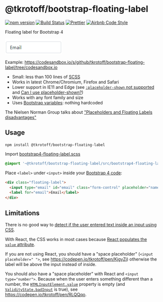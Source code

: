 # @tkrotoff/bootstrap-floating-label

[![npm version](https://badge.fury.io/js/%40tkrotoff%2Fbootstrap-floating-label.svg)](https://www.npmjs.com/package/@tkrotoff/bootstrap-floating-label)
[![Build Status](https://travis-ci.org/tkrotoff/bootstrap-floating-label.svg?branch=master)](https://travis-ci.org/tkrotoff/bootstrap-floating-label)
[![Prettier](https://img.shields.io/badge/code_style-prettier-ff69b4.svg)](https://github.com/prettier/prettier)
[![Airbnb Code Style](https://badgen.net/badge/code%20style/airbnb/ff5a5f?icon=airbnb)](https://github.com/airbnb/javascript)

Floating label for Bootstrap 4

![demo](doc/demo.gif)

Example: https://codesandbox.io/s/github/tkrotoff/bootstrap-floating-label/tree/codesandbox.io

- Small: less than 100 lines of [SCSS](src/bootstrap4-floating-label.scss)
- Works in latest Chrome/Chromium, Firefox and Safari
- Lower support in IE11 and Edge (see [`:placeholder-shown` not supported](https://wpdev.uservoice.com/forums/257854-microsoft-edge-developer/suggestions/12435951) and [Can I use placeholder-shown?](https://caniuse.com/#search=placeholder-shown))
- Works with any font family and size
- Uses [Bootstrap variables](https://getbootstrap.com/docs/4.3/getting-started/theming/#variable-defaults): nothing hardcoded

The Nielsen Norman Group talks about ["Placeholders and Floating Labels disadvantages"](https://www.nngroup.com/articles/form-design-placeholders/)

## Usage

`npm install @tkrotoff/bootstrap-floating-label`

Import [bootstrap4-floating-label.scss](src/bootstrap4-floating-label.scss)

```SCSS
@import '~@tkrotoff/bootstrap-floating-label/src/bootstrap4-floating-label';
```

Place `<label>` under `<input>` inside your [Bootstrap 4 code](https://getbootstrap.com/docs/4.1/components/forms/):

```HTML
<div class="floating-label">
  <input type="email" id="email" class="form-control" placeholder="name@example.com">
  <label for="email">Email</label>
</div>
```

## Limitations

There is no good way to [detect if the user entered text inside an input using CSS](https://stackoverflow.com/q/16952526).

With React, the CSS works in most cases because [React populates the `value` attribute](https://github.com/facebook/react/issues/11896).

If you are not using React, you should have a "space placeholder" (`<input placeholder=" ">`, see https://codepen.io/tkrotoff/pen/KjgyZj) otherwise the label will be above the input instead of inside.

You should also have a "space placeholder" with React and `<input type="number">`.
Because when the user enters something different than a number, the [`HTMLInputElement.value`](https://developer.mozilla.org/en-US/docs/Web/API/HTMLInputElement) property is empty (and [`ValidityState.badInput`](https://developer.mozilla.org/en-US/docs/Web/API/ValidityState) is true), see https://codepen.io/tkrotoff/pen/RLQQqo.
